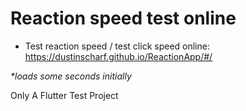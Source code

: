 # Reaction speed test online

- Test reaction speed / test click speed online: https://dustinscharf.github.io/ReactionApp/#/  

_*loads some seconds initially_  

Only A Flutter Test Project
